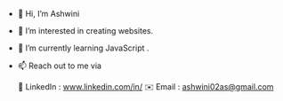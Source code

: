 - 👋 Hi, I’m Ashwini
- 👀 I’m interested in creating websites.
- 🌱 I’m currently learning JavaScript .
- 📫 Reach out to me via 

    🔗 LinkedIn : www.linkedin.com/in/
    ✉️ Email    : ashwini02as@gmail.com
   
     


<!---
ashwiniarahunashii/ashwiniarahunashii is a ✨ special ✨ repository because its `README.md` (this file) appears on your GitHub profile.
You can click the Preview link to take a look at your changes.
--->
